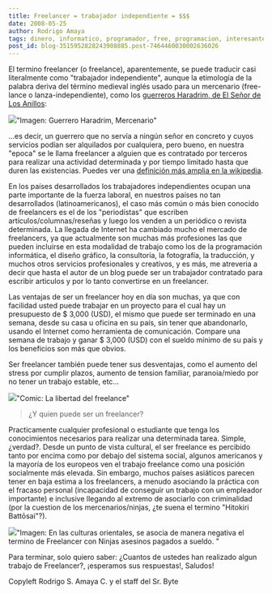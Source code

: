 ```yaml
---
title: Freelancer = trabajador independiente = $$$
date: 2008-05-25
author: Rodrigo Amaya
tags: dinero, informatico, programador, free, programacion, interesante
post_id: blog-3515952828243908885.post-7464460030002636026
---
```


El termino freelancer (o freelance), aparentemente, se puede traducir casi literalmente como "trabajador independiente", aunque la etimología de la palabra deriva del término medieval inglés usado para un mercenario (free-lance o lanza-independiente), como los [guerreros Haradrim, de El Señor de Los Anillos](http://en.wikipedia.org/wiki/Haradrim):

[![](http://bp1.blogger.com/_ayvorITawE4/SDmx7sUIhNI/AAAAAAAAAts/lAZ2S9iBX04/s400/haradrim-archer.jpg)](http://bp1.blogger.com/_ayvorITawE4/SDmx7sUIhNI/AAAAAAAAAts/lAZ2S9iBX04/s1600-h/haradrim-archer.jpg)"Imagen: Guerrero Haradrim, Mercenario"

...es decir, un guerrero que no servía a ningún señor en concreto y cuyos servicios podían ser alquilados por cualquiera, pero bueno, en nuestra "epoca" se le llama freelancer a alguien que es contratado por terceros para realizar una actividad determinada y por tiempo limitado hasta que duren las existencias. Puedes ver una [definición más amplia en la wikipedia](http://es.wikipedia.org/wiki/Trabajador_Freelance_o_Freelancer).

En los países desarrollados los trabajadores independientes ocupan una parte importante de la fuerza laboral, en nuestros países no tan desarrollados (latinoamericanos), el caso más común o más bien conocido de freelancers es el de los "periodístas" que escriben artículos/columnas/reseñas y luego los venden a un periódico o revista determinada. La llegada de Internet ha cambiado mucho el mercado de freelancers, ya que actualmente son muchas más profesiones las que pueden incluirse en esta modalidad de trabajo como los de la programación informática, el diseño gráfico, la consultoría, la fotografía, la traducción, y muchos otros servicios profesionales y creativos, y es más, me atreveria a decir que hasta el autor de un blog puede ser un trabajador contratado para escribir articulos y por lo tanto convertirse en un freelancer.

Las ventajas de ser un freelancer hoy en día son muchas, ya que con facilidad usted puede trabajar en un proyecto para el cual hay un presupuesto de $ 3,000 (USD), el mismo que puede ser terminado en una semana, desde su casa u oficina en su país, sin tener que abandonarlo, usando el Internet como herramienta de comunicación. Compare una semana de trabajo y ganar $ 3,000 (USD) con el sueldo mínimo de su país y los beneficios son más que obvios.

Ser freelancer también puede tener sus desventajas, como el aumento del stress por cumplir plazos, aumento de tension familiar, paranoia/miedo por no tener un trabajo estable, etc...

[![](http://bp1.blogger.com/_ayvorITawE4/SDmzAsUIhOI/AAAAAAAAAt0/0CzA3KtXP2k/s400/ff53_pantsfreedom.jpg)](http://bp1.blogger.com/_ayvorITawE4/SDmzAsUIhOI/AAAAAAAAAt0/0CzA3KtXP2k/s1600-h/ff53_pantsfreedom.jpg)"Comic: La libertad del freelance"

> ¿Y quien puede ser un freelancer?

Practicamente cualquier profesional o estudiante que tenga los conocimientos necesarios para realizar una determinada tarea. Simple, ¿verdad?. Desde un punto de vista cultural, el ser freelance es percibido tanto por encima como por debajo del sistema social, algunos americanos y la mayoría de los europeos ven el trabajo freelance como una posición socialmente más elevada. Sin embargo, muchos países asiáticos parecen tener en baja estima a los freelancers, a menudo asociando la práctica con el fracaso personal (incapacidad de conseguir un trabajo con un empleador importante) e inclusive llegando al extremo de asociarlo con criminalidad (por la cuestion de los mercenarios/ninjas, ¿te suena el termino "Hitokiri Battōsai"?).

[![](http://bp2.blogger.com/_ayvorITawE4/SDmzs8UIhPI/AAAAAAAAAt8/5TU3hPSArAw/s400/ninja.jpg)](http://bp2.blogger.com/_ayvorITawE4/SDmzs8UIhPI/AAAAAAAAAt8/5TU3hPSArAw/s1600-h/ninja.jpg)"Imagen: En las culturas orientales, se asocia de manera negativa el termino de Freelancer con Ninjas asesinos pagados a sueldo. "

Para terminar, solo quiero saber: ¿Cuantos de ustedes han realizado algun trabajo de Freelancer?, ¡esperamos sus respuestas!, Saludos!

Copyleft Rodrigo S. Amaya C. y el staff del Sr. Byte